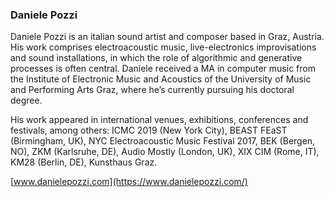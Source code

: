 ### Daniele Pozzi

Daniele Pozzi is an italian sound artist and composer based in Graz, Austria. His work comprises electroacoustic music, live-electronics improvisations and sound installations, in which the role of algorithmic and generative processes is often central. Daniele received a MA in computer music from the Institute of Electronic Music and Acoustics of the University of Music and Performing Arts Graz, where he’s currently pursuing his doctoral degree.

His work appeared in international venues, exhibitions, conferences and festivals, among others: ICMC 2019 (New York City), BEAST FEaST (Birmingham, UK), NYC Electroacoustic Music Festival 2017, BEK (Bergen, NO), ZKM (Karlsruhe, DE), Audio Mostly (London, UK), XIX CIM (Rome, IT), KM28 (Berlin, DE), Kunsthaus Graz.

[www.danielepozzi.com](https://www.danielepozzi.com/)
